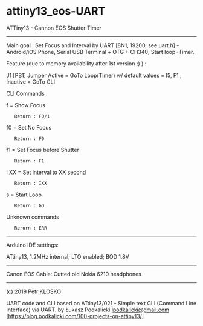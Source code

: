 # attiny13_eos-UART

ATTiny13 - Cannon EOS Shutter Timer

---

Main goal :
Set Focus and Interval by UART [8N1, 19200, see uart.h] - Android/iOS Phone, Serial USB Terminal + OTG + CH340; 
Start loop=Timer.

Feature (due to memory availability after 1st version :) ) :

J1 [PB1] Jumper
Active   = GoTo Loop(Timer) w/ default values = I5, F1 ; Inactive = GoTo CLI

CLI Commands :

f    = Show Focus

       Return : F0/1

f0   = Set No Focus

       Return : F0

f1   = Set Focus before Shutter

       Return : F1

i XX = Set interval to XX second

       Return : IXX

s    = Start Loop

       Return : GO

Unknown commands

       Rerurn : ERR

---

Arduino IDE settings:

   ATtiny13, 
   1.2MHz internal; 
   LTO enabled; 
   BOD 1.8V
   
---

Canon EOS Cable:
   Cutted old Nokia 6210 headphones
   
---

(c) 2019 Petr KLOSKO
 
 UART code and CLI based on 
      ATtiny13/021 -  Simple text CLI (Command Line Interface) via UART.
      by Łukasz Podkalicki <lpodkalicki@gmail.com>
      [https://blog.podkalicki.com/100-projects-on-attiny13/]
